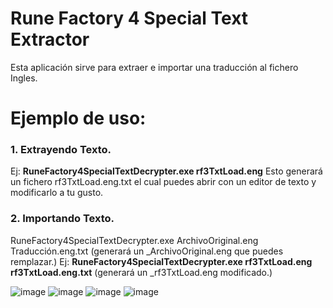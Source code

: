 # Rune Factory 4 Special Text Extractor
Esta aplicación sirve para extraer e importar una traducción al fichero Ingles.
# Ejemplo de uso:
### 1. Extrayendo Texto.
 Ej: **RuneFactory4SpecialTextDecrypter.exe rf3TxtLoad.eng**
Esto generará un fichero rf3TxtLoad.eng.txt el cual puedes abrir con un editor de texto y modificarlo a tu gusto.

### 2. Importando Texto.
RuneFactory4SpecialTextDecrypter.exe ArchivoOriginal.eng Traducción.eng.txt  (generará un _ArchivoOriginal.eng que puedes remplazar.)
 Ej: **RuneFactory4SpecialTextDecrypter.exe rf3TxtLoad.eng rf3TxtLoad.eng.txt** (generará un _rf3TxtLoad.eng modificado.)


![image](https://user-images.githubusercontent.com/17991404/140677005-9c677a98-76e9-47b5-8b67-680105437476.png)
![image](https://user-images.githubusercontent.com/17991404/140677039-1ad155a4-cc8d-49b0-86a3-ae8f65ab6c7f.png)
![image](https://user-images.githubusercontent.com/17991404/140677058-50635d4c-f8b5-47ac-92f3-c093aef4a710.png)
![image](https://user-images.githubusercontent.com/17991404/140677900-4cc57075-e165-4150-ad1f-fb3c4f114efa.png)

